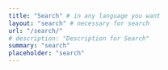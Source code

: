 ```yaml
---
title: "Search" # in any language you want
layout: "search" # necessary for search
url: "/search/"
# description: "Description for Search"
summary: "search"
placeholder: "search"
---
```

